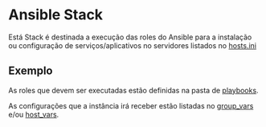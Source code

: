 # Ansible Stack
Está Stack é destinada a execução das roles do Ansible para a instalação ou configuração de serviços/aplicativos no servidores listados no [hosts.ini](./environments/aws/hosts.ini)

## Exemplo
As roles que devem ser executadas estão definidas na pasta de [playbooks](./plays/nginx.yml).

As configurações que a instância irá receber estão listadas no [group_vars](environments/aws/group_vars) e/ou [host_vars](environments/aws/host_vars).